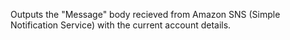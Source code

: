 Outputs the "Message" body recieved from Amazon SNS (Simple Notification Service) with the current account details.
